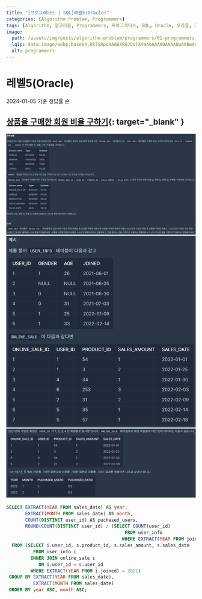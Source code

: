 ```yaml
---
title: "[프로그래머스 | SQL]레벨5(Oracle)"
categories: [Algorithm Problem, Programmers]
tags: [Algorithm, 알고리즘, Programmers, 프로그래머스, SQL, Oracle, 오라클, 레벨5]
image:
  path: /assets/img/posts/algorithm-problem/programmers/01-programmers-logo.jpg
  lqip: data:image/webp;base64,UklGRpoAAABXRUJQVlA4WAoAAAAQAAAADwAABwAAQUxQSDIAAAARL0AmbZurmr57yyIiqE8oiG0bejIYEQTgqiDA9vqnsUSI6H+oAERp2HZ65qP/VIAWAFZQOCBCAAAA8AEAnQEqEAAIAAVAfCWkAALp8sF8rgRgAP7o9FDvMCkMde9PK7euH5M1m6VWoDXf2FkP3BqV0ZYbO6NA/VFIAAAA
  alt: programmers
---
```


# 레벨5(Oracle)

2024-01-05 기준 정답률 순

## [상품을 구매한 회원 비율 구하기](https://school.programmers.co.kr/learn/courses/30/lessons/131534){: target="_blank" }

![01-상품을-구매한-회원-비율-구하기(1)](/assets/img/posts/algorithm-problem/programmers/sql/level/5/01-상품을-구매한-회원-비율-구하기(1).png)
![02-상품을-구매한-회원-비율-구하기(2)](/assets/img/posts/algorithm-problem/programmers/sql/level/5/02-상품을-구매한-회원-비율-구하기(2).png)
![03-상품을-구매한-회원-비율-구하기(3)](/assets/img/posts/algorithm-problem/programmers/sql/level/5/03-상품을-구매한-회원-비율-구하기(3).png)

```sql
SELECT EXTRACT(YEAR FROM sales_date) AS year,
       EXTRACT(MONTH FROM sales_date) AS month,
       COUNT(DISTINCT user_id) AS puchased_users,
       ROUND(COUNT(DISTINCT user_id) / (SELECT COUNT(user_id)
                                            FROM user_info
                                           WHERE EXTRACT(YEAR FROM joined) = 2021), 1) AS puchased_ratio
  FROM (SELECT i.user_id, s.product_id, s.sales_amount, s.sales_date
          FROM user_info i
         INNER JOIN online_sale s
            ON i.user_id = s.user_id
         WHERE EXTRACT(YEAR FROM i.joined) = 2021)
 GROUP BY EXTRACT(YEAR FROM sales_date),
          EXTRACT(MONTH FROM sales_date)
 ORDER BY year ASC, month ASC;
```